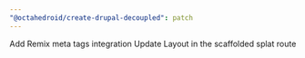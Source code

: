 ```yaml
---
"@octahedroid/create-drupal-decoupled": patch
---
```


Add Remix meta tags integration
Update Layout in the scaffolded splat route